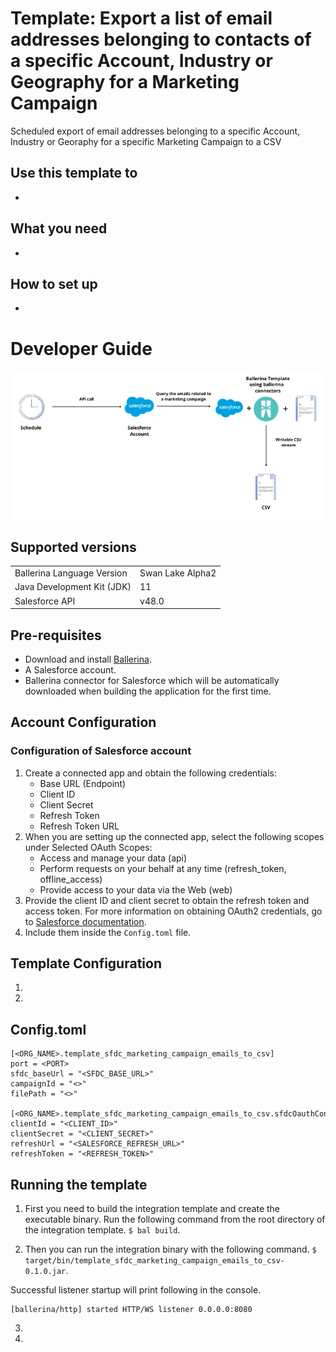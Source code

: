 # Template: Export a list of email addresses belonging to contacts of a specific Account, Industry or Geography for a Marketing Campaign
Scheduled export of email addresses belonging to a specific Account, Industry or Georaphy for a specific Marketing Campaign to a CSV<br>

## Use this template to
- 

## What you need
- 

## How to set up
- 

# Developer Guide
<p align="center">
<img src="./docs/images/template_sfdc_marketing_campaign_emails_to_csv.png?raw=true" alt="SFDC-CSV Integration template overview"/>
</p>

## Supported versions
<table>
  <tr>
   <td>Ballerina Language Version
   </td>
   <td>Swan Lake Alpha2
   </td>
  </tr>
  <tr>
   <td>Java Development Kit (JDK) 
   </td>
   <td>11
   </td>
  </tr>
  <tr>
   <td>Salesforce API 
   </td>
   <td>v48.0
   </td>
  </tr>
</table>

## Pre-requisites
* Download and install [Ballerina](https://ballerinalang.org/downloads/).
* A Salesforce account.
* Ballerina connector for Salesforce which will be automatically downloaded when building the application for the first time.

## Account Configuration
### Configuration of Salesforce account
1. Create a connected app and obtain the following credentials:
    *   Base URL (Endpoint)
    *   Client ID
    *   Client Secret
    *   Refresh Token
    *   Refresh Token URL
2. When you are setting up the connected app, select the following scopes under Selected OAuth Scopes:
    *   Access and manage your data (api)
    *   Perform requests on your behalf at any time (refresh_token, offline_access)
    *   Provide access to your data via the Web (web)
3. Provide the client ID and client secret to obtain the refresh token and access token. For more information on 
obtaining OAuth2 credentials, go to [Salesforce documentation](https://help.salesforce.com/articleView?id=remoteaccess_authenticate_overview.htm).
4. Include them inside the `Config.toml` file.

## Template Configuration
1. 
2. 

## Config.toml 
```
[<ORG_NAME>.template_sfdc_marketing_campaign_emails_to_csv]
port = <PORT>
sfdc_baseUrl = "<SFDC_BASE_URL>"
campaignId = "<>"
filePath = "<>"

[<ORG_NAME>.template_sfdc_marketing_campaign_emails_to_csv.sfdcOauthConfig]
clientId = "<CLIENT_ID>"
clientSecret = "<CLIENT_SECRET>"
refreshUrl = "<SALESFORCE_REFRESH_URL>"
refreshToken = "<REFRESH_TOKEN>"
```

## Running the template
1. First you need to build the integration template and create the executable binary. Run the following command from the 
   root directory of the integration template. 
`$ bal build`. 

2. Then you can run the integration binary with the following command. 
`$ target/bin/template_sfdc_marketing_campaign_emails_to_csv-0.1.0.jar`. 

Successful listener startup will print following in the console.
```
[ballerina/http] started HTTP/WS listener 0.0.0.0:8080
```
3. 

4. 
